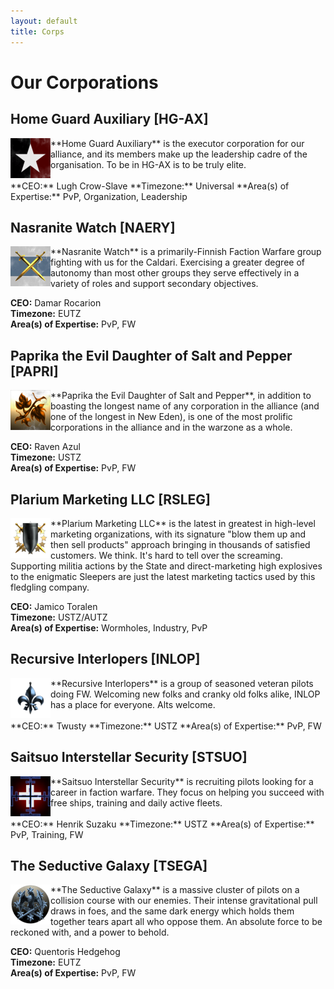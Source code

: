 ```yaml
---
layout: default
title: Corps
---
```


# Our Corporations

## Home Guard Auxiliary [HG-AX]

<div>
  <img src="assets/images/corplogos/hg-ax.png" width="64" height="64" align="left">
</div>
**Home Guard Auxiliary** is the executor corporation for our alliance, and its members make up the leadership cadre of the organisation. To be in HG-AX is to be truly elite.
<br>
<br>
**CEO:** Lugh Crow-Slave  
**Timezone:** Universal  
**Area(s) of Expertise:** PvP, Organization, Leadership  

## Nasranite Watch [NAERY]

<div>
  <img src="assets/images/corplogos/naery.png" width="64" height="64" align="left">
</div>
**Nasranite Watch** is a primarily-Finnish Faction Warfare group fighting with us for the Caldari. Exercising a greater degree of autonomy than most other groups they serve effectively in a variety of roles and support secondary objectives.

**CEO:** Damar Rocarion  
**Timezone:** EUTZ  
**Area(s) of Expertise:** PvP, FW  

## Paprika the Evil Daughter of Salt and Pepper [PAPRI]

<div>
  <img src="assets/images/corplogos/papri.png" width="64" height="64" align="left">
</div>
**Paprika the Evil Daughter of Salt and Pepper**, in addition to boasting the longest name of any corporation in the alliance (and one of the longest in New Eden), is one of the most prolific corporations in the alliance and in the warzone as a whole.

**CEO:** Raven Azul  
**Timezone:** USTZ  
**Area(s) of Expertise:** PvP, FW  

## Plarium Marketing LLC [RSLEG]

<div>
  <img src="assets/images/corplogos/rsleg.png" width="64" height="64" align="left">
</div>
**Plarium Marketing LLC** is the latest in greatest in high-level marketing organizations, with its signature "blow them up and then sell products" approach bringing in thousands of satisfied customers. We think. It's hard to tell over the screaming. Supporting militia actions by the State and direct-marketing high explosives to the enigmatic Sleepers are just the latest marketing tactics used by this fledgling company.

**CEO:** Jamico Toralen  
**Timezone:** USTZ/AUTZ  
**Area(s) of Expertise:** Wormholes, Industry, PvP  

## Recursive Interlopers [INLOP]

<div>
  <img src="assets/images/corplogos/inlop.png" width="64" height="64" align="left">
</div>
**Recursive Interlopers** is a group of seasoned veteran pilots doing FW. Welcoming new folks and cranky old folks alike, INLOP has a place for everyone. Alts welcome.
<br>
<br>
**CEO:** Twusty  
**Timezone:** USTZ  
**Area(s) of Expertise:** PvP, FW  

## Saitsuo Interstellar Security [STSUO]

<div>
  <img src="assets/images/corplogos/stsuo.png" width="64" height="64" align="left">
</div>
**Saitsuo Interstellar Security** is recruiting pilots looking for a career in faction warfare. They focus on helping you succeed with free ships, training and daily active fleets.
<br>
<br>
**CEO:** Henrik Suzaku  
**Timezone:** USTZ  
**Area(s) of Expertise:** PvP, Training, FW  

## The Seductive Galaxy [TSEGA]

<div>
  <img src="assets/images/corplogos/tsega.png" width="64" height="64" align="left">
</div>
**The Seductive Galaxy** is a massive cluster of pilots on a collision course with our enemies. Their intense gravitational pull draws in foes, and the same dark energy which holds them together tears apart all who oppose them. An absolute force to be reckoned with, and a power to behold.

**CEO:** Quentoris Hedgehog  
**Timezone:** EUTZ  
**Area(s) of Expertise:** PvP, FW  

